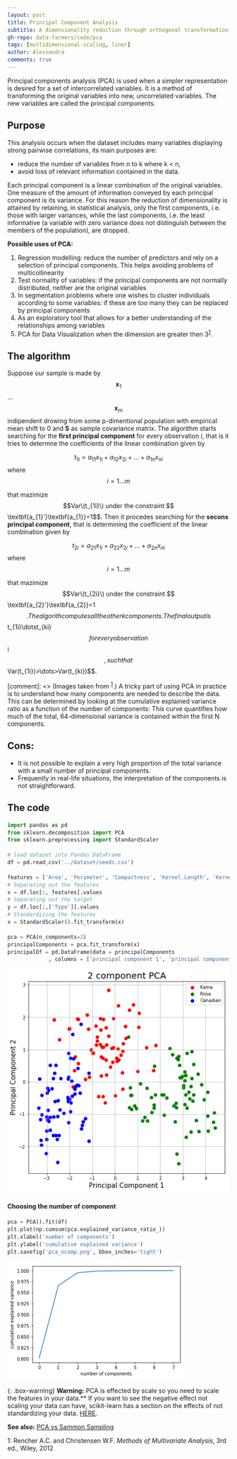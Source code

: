 ```yaml
---
layout: post
title: Principal Component Analysis
subtitle: A dimensionality reduction through orthogonal transformation 	 
gh-repo: data-farmers/code/pca
tags: [multidimensional-scaling, liner]
author: Alessandra
comments: true
---
```


Principal components analysis (PCA) is used when a simpler representation is desired
for a set of intercorrelated variables. It is a method of transforming the original
variables into new, uncorrelated variables. The new variables are called the
principal components.

## Purpose
This analysis occurs when the dataset includes many variables displaying strong pairwise correlations, its main purposes are:
* reduce the number of variables from n to k where k < n,
* avoid loss of relevant information contained in the data.

Each principal component is a linear combination of the original variables. One measure of the amount of information conveyed by each principal component is its variance. For this reason the reduction of dimensionality is attained by retaining, in statistical analysis,
only the first components, i.e. those with larger variances, while the last components, i.e. the least informative (a variable with zero variance does not distinguish between the members of the population), are dropped. 

**Possible uses of PCA:**
1. Regression modelling: reduce the number of predictors and rely on a selection of principal components. This helps avoiding problems of multicollinearity
2.  Test normality of variables: if the principal components are not normally distributed, neither are the original variables
3.  In segmentation problems where one wishes to cluster individuals according to some variables: if these are too many they can be replaced by principal components
4.  As an exploratory tool that allows for a better understanding of the relationships among variables 
5. PCA for Data Visualization when the dimension are greater then 3<sup>[1](#myfootnote1)</sup>.

## The algorithm
Suppose our sample is made by $$\textbf{x}_{1}$$ ... $$\textbf{x}_{m}$$ indipendent drowing from some p-dimentional population with empirical mean shift to 0 and $\textbf{S}$ as sample covariance matrix.
The algorithm starts searching for the **first principal component** for every observation $i$, that is it tries to determne the coefficients of the linear combination given by

$$t_{1i}=a_{11}x_{1i}+a_{12}x_{2i}+\dots+a_{1n}x_{ni}$$ where $$i = 1 \dots m$$

that mazimize $$Var\(t_{1i}\) under the constraint $$\textbf{a_{1}'}\textbf{a_{1}}=1$$.
Then it procedes searching for the **secons principal component**, that is determining the coefficient of the linear combination given by

$$t_{2i}=a_{21}x_{1i}+a_{22}x_{2i}+\dots+a_{2n}x_{ni}$$ where $$i = 1 \dots m$$


that mazimize $$Var\(t_{2i}\) under the constraint $$\textbf{a_{2}'}\textbf{a_{2}}=1$$.
The algorith computes all the other k components.
The final output is $$t_{1i}\dotst_{ki}$$ for every observation $$i$$, such that $$Var\(t_{1i}\)>\dots>Var\(t_{ki}\)$$.

[comment]: <> (Images taken from <sup>[1](#myfootnote1)</sup>.)
A tricky part of using PCA in practice is to understand how many components are needed to describe the data. 
This can be determined by looking at the cumulative explained variance ratio as a function of the number of components:
This curve quantifies how much of the total, 64-dimensional variance is contained within the first N
components. 


## Cons:
* It is not possible to explain a very high proportion of the total variance with a small number of principal components. 
* Frequently in real-life situations, the interpretation of the components is not straightforward.


## The code

```python
import pandas as pd
from sklearn.decomposition import PCA
from sklearn.preprocessing import StandardScaler

# load dataset into Pandas DataFrame
df = pd.read_csv('../dataset/seeds.csv')

features = ['Area', 'Perimeter', 'Compactness', 'Kernel.Length', 'Kernel.Width', 'Asymmetry.Coeff', 'Kernel.Groove']
# Separating out the features
x = df.loc[:, features].values
# Separating out the target
y = df.loc[:,['Type']].values
# Standardizing the features
x = StandardScaler().fit_transform(x)

pca = PCA(n_components=2)
principalComponents = pca.fit_transform(x)
principalDf = pd.DataFrame(data = principalComponents
             , columns = ['principal component 1', 'principal component 2'])
```
![pca_ex](../img/pca/pca_ex.png)

#### Choosing the number of component
```python
pca = PCA().fit(df)
plt.plot(np.cumsum(pca.explained_variance_ratio_))
plt.xlabel('number of components')
plt.ylabel('cumulative explained variance')
plt.savefig('pca_ncomp.png', bbox_inches='tight')
```
![pca_ncomp](../img/pca/pca_ncomp.png)

{: .box-warning}
**Warning:** PCA is effected by scale so you need to scale the features in your data.** If you want to see the negative effect not scaling your data can have, scikit-learn has a section on the effects of not standardizing your data. [HERE](https://scikit-learn.org/stable/auto_examples/preprocessing/plot_scaling_importance.html#sphx-glr-auto-examples-preprocessing-plot-scaling-importance-py).

**See also:** [PCA vs Sammon Sampling](http://hisee.sourceforge.net/Examples/Boquet.html)


<a name="myfootnote1">1</a>: Rencher A.C. and Christensen W.F. *Methods of Multivariate Analysis*, 3rd ed., Wiley, 2012

